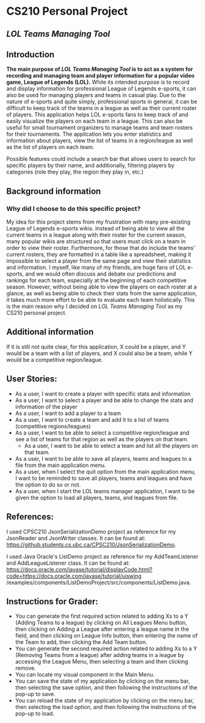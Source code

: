 # CS210 Personal Project
## *LOL Teams Managing Tool*

## Introduction

**The main purpose of *LOL Teams Managing Tool* is to act as a system for recording and managing team and player 
information for a popular video game, League of Legends (LOL).** While its intended purpose is to record and display 
information for professional League of Legends e-sports, it can also be used for managing players and teams in casual 
play. Due to the nature of e-sports and quite simply, professional sports in general, it can be difficult to keep track 
of the teams in a league as well as their current roster of players. This application helps LOL e-sports fans to keep 
track of and easily visualize the players on each team in a league. This can also be useful for small tournament 
organizers to manage teams and team rosters for their tournaments. The application lets you enter statistics and 
information about players, view the list of teams in a region/league as well as the list of players on each team. 

Possible features could include a search bar that allows users to search for specific players by their name, and 
additionally, filtering players by categories (role they play, the region they play in, etc.) 


## Background information
### Why did I choose to do this specific project?

My idea for this project stems from my frustration with many pre-existing League of Legends e-sports wikis. Instead of 
being able to view all the current teams in a league along with their roster for the current season, many popular wikis 
are structured so that users must click on a team in order to view their roster. Furthermore, for those that do include 
the teams' current rosters, they are formatted in a table like a spreadsheet, making it impossible to select a player 
from the same page and view their statistics and information. I myself, like many of my friends, are huge fans of LOL 
e-sports, and we would often discuss and debate our predictions and rankings for each team, especially at the beginning 
of each competitive season. However, without being able to view the players on each roster at a glance, as well as being 
able to check their stats from the same application, it takes much more effort to be able to evaluate each team 
holistically. This is the main reason why I decided on *LOL Teams Managing Tool* as my CS210 personal project. 


## Additional information
If it is still not quite clear, for this application, X could be a player, and Y would be a team with a list of players, 
and X could also be a team, while Y would be a competitive region/league.



## User Stories:
- As a user, I want to create a player with specific stats and information
- As a user, I want to select a player and be able to change the stats and information of the player
- As a user, I want to add a player to a team
- As a user, I want to create a team and add it to a list of teams (competitive regions/leagues)
- As a user, I want to be able to select a competitive region/league and see a list of teams for that region as well as
the players on that team.
    - As a user, I want to be able to select a team and list all the players on that team. 
- As a user, I want to be able to save all players, teams and leagues to a file from the main application menu.
- As a user, when I select the quit option from the main application menu, I want to be reminded to save all players, 
teams and leagues and have the option to do so or not.
- As a user, when I start the LOL teams manager application, I want to be given the option to load all players, teams, 
and leagues from file.



## References:

I used CPSC210 JsonSerializationDemo project as reference for my JsonReader and JsonWriter classes. It can be found at:
https://github.students.cs.ubc.ca/CPSC210/JsonSerializationDemo.

I used Java Oracle's ListDemo project as reference for my AddTeamListener and AddLeagueListener class. It can be found
at: https://docs.oracle.com/javase/tutorial/displayCode.html?code=https://docs.oracle.com/javase/tutorial/uiswing
/examples/components/ListDemoProject/src/components/ListDemo.java.

## Instructions for Grader: 

- You can generate the first required action related to adding Xs to a Y (Adding Teams to a league) by clicking on All 
Leagues Menu button, then clicking on Adding a League after entering a league name in the field, and then clicking on 
League Info button, then entering the name of the Team to add, then clicking the Add Team button. 
- You can generate the second required action related to adding Xs to a Y (Removing Teams from a league) after adding
teams in a league by accessing the League Menu, then selecting a team and then clicking remove.
- You can locate my visual component in the Main Menu.
- You can save the state of my application by clicking on the menu bar, then selecting the save option, and then
following the instructions of the pop-up to save.
- You can reload the state of my application by clicking on the menu bar, then selecting the load option, and then 
following the instructions of the pop-up to load. 